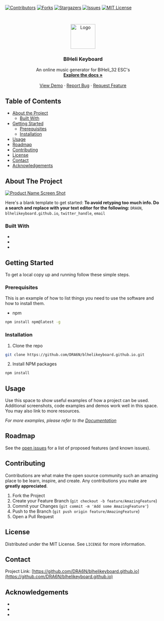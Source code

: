 <!--
*** Thanks for checking out this README Template. If you have a suggestion that would
*** make this better, please fork the repo and create a pull request or simply open
*** an issue with the tag "enhancement".
*** Thanks again! Now go create something AMAZING! :D
***
***
***
*** To avoid retyping too much info. Do a search and replace for the following:
*** DRA6N, blhelikeyboard.github.io, twitter_handle, email
-->





<!-- PROJECT SHIELDS -->
<!--
*** I'm using markdown "reference style" links for readability.
*** Reference links are enclosed in brackets [ ] instead of parentheses ( ).
*** See the bottom of this document for the declaration of the reference variables
*** for contributors-url, forks-url, etc. This is an optional, concise syntax you may use.
*** https://www.markdownguide.org/basic-syntax/#reference-style-links
-->
[![Contributors][contributors-shield]][contributors-url]
[![Forks][forks-shield]][forks-url]
[![Stargazers][stars-shield]][stars-url]
[![Issues][issues-shield]][issues-url]
[![MIT License][license-shield]][license-url]



<!-- PROJECT LOGO -->
<br />
<p align="center">
  <a href="https://github.com/DRA6N/blhelikeyboard.github.io">
    <img src="https://oscarliang.com/ctt/uploads/2017/06/check-blheli32-esc-blhelisuite32-configurator.jpg" alt="Logo" width="80" height="80">
  </a>

  <h3 align="center">BlHeli Keyboard</h3>

  <p align="center">
    An online music generator for BlHeli_32 ESC's
    <br />
    <a href="https://github.com/DRA6N/blhelikeyboard.github.io"><strong>Explore the docs »</strong></a>
    <br />
    <br />
    <a href="https://github.com/DRA6N/blhelikeyboard.github.io">View Demo</a>
    ·
    <a href="https://github.com/DRA6N/blhelikeyboard.github.io/issues">Report Bug</a>
    ·
    <a href="https://github.com/DRA6N/blhelikeyboard.github.io/issues">Request Feature</a>
  </p>
</p>



<!-- TABLE OF CONTENTS -->
## Table of Contents

* [About the Project](#about-the-project)
  * [Built With](#built-with)
* [Getting Started](#getting-started)
  * [Prerequisites](#prerequisites)
  * [Installation](#installation)
* [Usage](#usage)
* [Roadmap](#roadmap)
* [Contributing](#contributing)
* [License](#license)
* [Contact](#contact)
* [Acknowledgements](#acknowledgements)



<!-- ABOUT THE PROJECT -->
## About The Project

[![Product Name Screen Shot][product-screenshot]](https://example.com)

Here's a blank template to get started:
**To avoid retyping too much info. Do a search and replace with your text editor for the following:**
`DRA6N`, `blhelikeyboard.github.io`, `twitter_handle`, `email`


### Built With

* []()
* []()
* []()



<!-- GETTING STARTED -->
## Getting Started

To get a local copy up and running follow these simple steps.

### Prerequisites

This is an example of how to list things you need to use the software and how to install them.
* npm
```sh
npm install npm@latest -g
```

### Installation

1. Clone the repo
```sh
git clone https://github.com/DRA6N/blhelikeyboard.github.io.git
```
2. Install NPM packages
```sh
npm install
```



<!-- USAGE EXAMPLES -->
## Usage

Use this space to show useful examples of how a project can be used. Additional screenshots, code examples and demos work well in this space. You may also link to more resources.

_For more examples, please refer to the [Documentation](https://example.com)_



<!-- ROADMAP -->
## Roadmap

See the [open issues](https://github.com/DRA6N/blhelikeyboard.github.io/issues) for a list of proposed features (and known issues).



<!-- CONTRIBUTING -->
## Contributing

Contributions are what make the open source community such an amazing place to be learn, inspire, and create. Any contributions you make are **greatly appreciated**.

1. Fork the Project
2. Create your Feature Branch (`git checkout -b feature/AmazingFeature`)
3. Commit your Changes (`git commit -m 'Add some AmazingFeature'`)
4. Push to the Branch (`git push origin feature/AmazingFeature`)
5. Open a Pull Request



<!-- LICENSE -->
## License

Distributed under the MIT License. See `LICENSE` for more information.



<!-- CONTACT -->
## Contact

Project Link: [https://github.com/DRA6N/blhelikeyboard.github.io](https://github.com/DRA6N/blhelikeyboard.github.io)



<!-- ACKNOWLEDGEMENTS -->
## Acknowledgements

* []()
* []()
* []()





<!-- MARKDOWN LINKS & IMAGES -->
<!-- https://www.markdownguide.org/basic-syntax/#reference-style-links -->
[contributors-shield]: https://img.shields.io/github/contributors/DRA6N/https://github.com/DRA6N/blhelikeyboard.github.io.svg?style=flat-square
[contributors-url]: https://github.com/DRA6N/https://github.com/DRA6N/blhelikeyboard.github.io/graphs/contributors
[forks-shield]: https://img.shields.io/github/forks/DRA6N/https://github.com/DRA6N/blhelikeyboard.github.io.svg?style=flat-square
[forks-url]: https://github.com/DRA6N/https://github.com/DRA6N/blhelikeyboard.github.io/network/members
[stars-shield]: https://img.shields.io/github/stars/DRA6N/https://github.com/DRA6N/blhelikeyboard.github.io.svg?style=flat-square
[stars-url]: https://github.com/DRA6N/https://github.com/DRA6N/blhelikeyboard.github.io/stargazers
[issues-shield]: https://img.shields.io/github/issues/DRA6N/https://github.com/DRA6N/blhelikeyboard.github.io.svg?style=flat-square
[issues-url]: https://github.com/DRA6N/https://github.com/DRA6N/blhelikeyboard.github.io/issues
[license-shield]: https://img.shields.io/github/license/DRA6N/https://github.com/DRA6N/blhelikeyboard.github.io.svg?style=flat-square
[license-url]: https://github.com/DRA6N/https://github.com/DRA6N/blhelikeyboard.github.io/blob/master/LICENSE.txt
[linkedin-shield]: https://img.shields.io/badge/-LinkedIn-black.svg?style=flat-square&logo=linkedin&colorB=555
[linkedin-url]: https://linkedin.com/in/DRA6N
[product-screenshot]: images/screenshot.png
